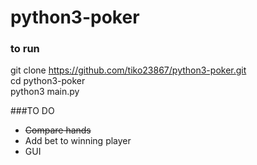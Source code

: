 # python3-poker #

### to run ###

git clone https://github.com/tiko23867/python3-poker.git  <br />
cd python3-poker  <br />
python3 main.py

###TO DO
 - ~~Compare hands~~
 - Add bet to winning player
 - GUI
 
